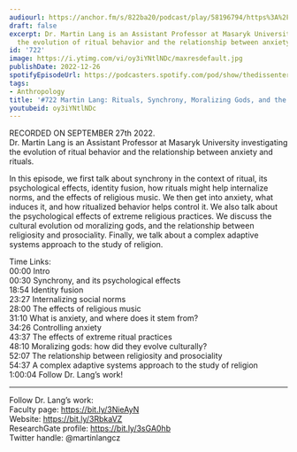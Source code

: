 ```yaml
---
audiourl: https://anchor.fm/s/822ba20/podcast/play/58196794/https%3A%2F%2Fd3ctxlq1ktw2nl.cloudfront.net%2Fstaging%2F2022-8-27%2F42f29c15-835e-d6cc-f4a8-96e953b7a5cf.m4a
draft: false
excerpt: Dr. Martin Lang is an Assistant Professor at Masaryk University investigating
  the evolution of ritual behavior and the relationship between anxiety and rituals.
id: '722'
image: https://i.ytimg.com/vi/oy3iYNtlNDc/maxresdefault.jpg
publishDate: 2022-12-26
spotifyEpisodeUrl: https://podcasters.spotify.com/pod/show/thedissenter/episodes/722-Martin-Lang-Rituals--Synchrony--Moralizing-Gods--and-the-Study-of-Religion-e1oehbq
tags:
- Anthropology
title: '#722 Martin Lang: Rituals, Synchrony, Moralizing Gods, and the Study of Religion'
youtubeid: oy3iYNtlNDc
---
```

<div class="timelinks">

RECORDED ON SEPTEMBER 27th 2022.  
Dr. Martin Lang is an Assistant Professor at Masaryk University investigating the evolution of ritual behavior and the relationship between anxiety and rituals.

In this episode, we first talk about synchrony in the context of ritual, its psychological effects, identity fusion, how rituals might help internalize norms, and the effects of religious music. We then get into anxiety, what induces it, and how ritualized behavior helps control it. We also talk about the psychological effects of extreme religious practices. We discuss the cultural evolution od moralizing gods, and the relationship between religiosity and prosociality. Finally, we talk about a complex adaptive systems approach to the study of religion.

Time Links:  
<time>00:00</time> Intro  
<time>00:30</time> Synchrony, and its psychological effects  
<time>18:54</time> Identity fusion  
<time>23:27</time> Internalizing social norms  
<time>28:00</time> The effects of religious music  
<time>31:10</time> What is anxiety, and where does it stem from?  
<time>34:26</time> Controlling anxiety  
<time>43:37</time> The effects of extreme ritual practices  
<time>48:10</time> Moralizing gods: how did they evolve culturally?  
<time>52:07</time> The relationship between religiosity and prosociality  
<time>54:37</time> A complex adaptive systems approach to the study of religion  
<time>1:00:04</time> Follow Dr. Lang’s work!

---

Follow Dr. Lang’s work:  
Faculty page: https://bit.ly/3NieAyN  
Website: https://bit.ly/3RbkaVZ  
ResearchGate profile: https://bit.ly/3sGA0hb  
Twitter handle: @martinlangcz
</div>

